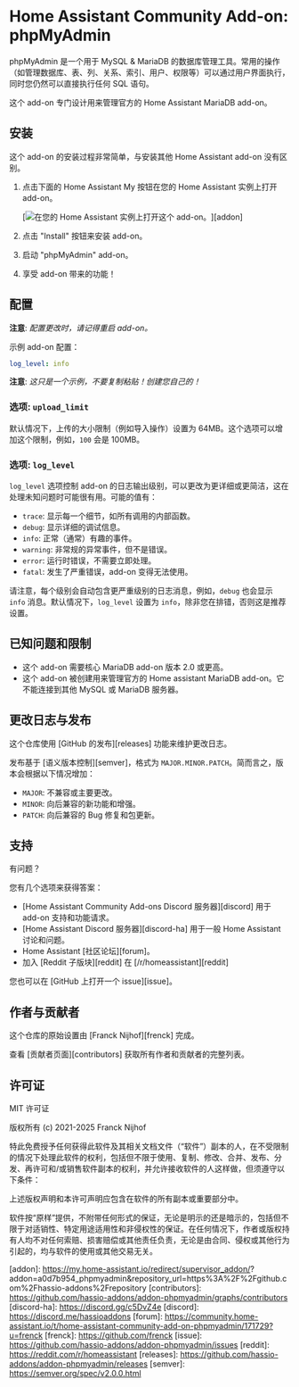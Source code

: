 # Home Assistant Community Add-on: phpMyAdmin

phpMyAdmin 是一个用于 MySQL & MariaDB 的数据库管理工具。常用的操作（如管理数据库、表、列、关系、索引、用户、权限等）可以通过用户界面执行，同时您仍然可以直接执行任何 SQL 语句。

这个 add-on 专门设计用来管理官方的 Home Assistant MariaDB add-on。

## 安装

这个 add-on 的安装过程非常简单，与安装其他 Home Assistant add-on 没有区别。

1. 点击下面的 Home Assistant My 按钮在您的 Home Assistant 实例上打开 add-on。

   [![在您的 Home Assistant 实例上打开这个 add-on。][addon-badge]][addon]

1. 点击 "Install" 按钮来安装 add-on。
1. 启动 "phpMyAdmin" add-on。
1. 享受 add-on 带来的功能！

## 配置

**注意**: _配置更改时，请记得重启 add-on。_

示例 add-on 配置：

```yaml
log_level: info
```

**注意**: _这只是一个示例，不要复制粘贴！创建您自己的！_

### 选项: `upload_limit`

默认情况下，上传的大小限制（例如导入操作）设置为 64MB。这个选项可以增加这个限制，例如，`100` 会是 100MB。

### 选项: `log_level`

`log_level` 选项控制 add-on 的日志输出级别，可以更改为更详细或更简洁，这在处理未知问题时可能很有用。可能的值有：

- `trace`: 显示每一个细节，如所有调用的内部函数。
- `debug`: 显示详细的调试信息。
- `info`: 正常（通常）有趣的事件。
- `warning`: 非常规的异常事件，但不是错误。
- `error`: 运行时错误，不需要立即处理。
- `fatal`: 发生了严重错误，add-on 变得无法使用。

请注意，每个级别会自动包含更严重级别的日志消息，例如，`debug` 也会显示 `info` 消息。默认情况下，`log_level` 设置为 `info`，除非您在排错，否则这是推荐设置。

## 已知问题和限制

- 这个 add-on 需要核心 MariaDB add-on 版本 2.0 或更高。
- 这个 add-on 被创建用来管理官方的 Home assistant MariaDB add-on。它不能连接到其他 MySQL 或 MariaDB 服务器。

## 更改日志与发布

这个仓库使用 [GitHub 的发布][releases] 功能来维护更改日志。

发布基于 [语义版本控制][semver]，格式为 `MAJOR.MINOR.PATCH`。简而言之，版本会根据以下情况增加：

- `MAJOR`: 不兼容或主要更改。
- `MINOR`: 向后兼容的新功能和增强。
- `PATCH`: 向后兼容的 Bug 修复和包更新。

## 支持

有问题？

您有几个选项来获得答案：

- [Home Assistant Community Add-ons Discord 服务器][discord] 用于 add-on 支持和功能请求。
- [Home Assistant Discord 服务器][discord-ha] 用于一般 Home Assistant 讨论和问题。
- Home Assistant [社区论坛][forum]。
- 加入 [Reddit 子版块][reddit] 在 [/r/homeassistant][reddit]

您也可以在 [GitHub 上打开一个 issue][issue]。

## 作者与贡献者

这个仓库的原始设置由 [Franck Nijhof][frenck] 完成。

查看 [贡献者页面][contributors] 获取所有作者和贡献者的完整列表。

## 许可证

MIT 许可证

版权所有 (c) 2021-2025 Franck Nijhof

特此免费授予任何获得此软件及其相关文档文件（“软件”）副本的人，在不受限制的情况下处理此软件的权利，包括但不限于使用、复制、修改、合并、发布、分发、再许可和/或销售软件副本的权利，并允许接收软件的人这样做，但须遵守以下条件：

上述版权声明和本许可声明应包含在软件的所有副本或重要部分中。

软件按“原样”提供，不附带任何形式的保证，无论是明示的还是暗示的，包括但不限于对适销性、特定用途适用性和非侵权性的保证。在任何情况下，作者或版权持有人均不对任何索赔、损害赔偿或其他责任负责，无论是由合同、侵权或其他行为引起的，均与软件的使用或其他交易无关。

[addon-badge]: https://my.home-assistant.io/badges/supervisor_addon.svg
[addon]: https://my.home-assistant.io/redirect/supervisor_addon/? addon=a0d7b954_phpmyadmin&repository_url=https%3A%2F%2Fgithub.com%2Fhassio-addons%2Frepository
[contributors]: https://github.com/hassio-addons/addon-phpmyadmin/graphs/contributors
[discord-ha]: https://discord.gg/c5DvZ4e
[discord]: https://discord.me/hassioaddons
[forum]: https://community.home-assistant.io/t/home-assistant-community-add-on-phpmyadmin/171729?u=frenck
[frenck]: https://github.com/frenck
[issue]: https://github.com/hassio-addons/addon-phpmyadmin/issues
[reddit]: https://reddit.com/r/homeassistant
[releases]: https://github.com/hassio-addons/addon-phpmyadmin/releases
[semver]: https://semver.org/spec/v2.0.0.html